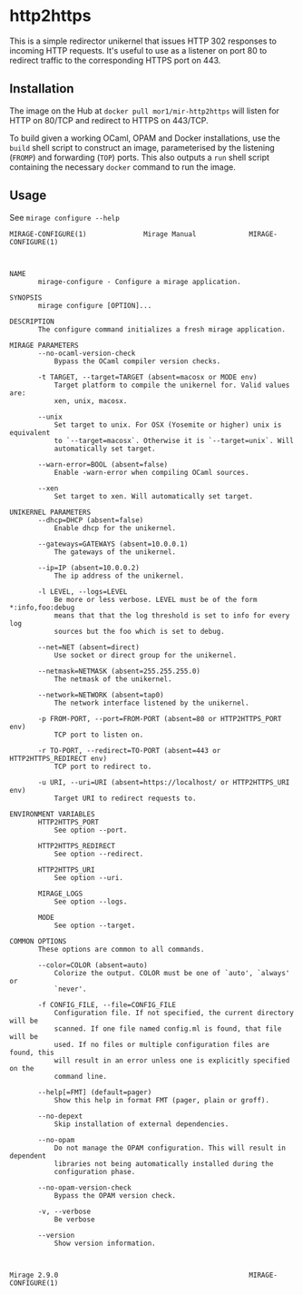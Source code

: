 # http2https

This is a simple redirector unikernel that issues HTTP 302 responses to incoming
HTTP requests. It's useful to use as a listener on port 80 to redirect traffic
to the corresponding HTTPS port on 443.


## Installation

The image on the Hub at `docker pull mor1/mir-http2https` will listen for HTTP
on 80/TCP and redirect to HTTPS on 443/TCP.

To build given a working OCaml, OPAM and Docker installations, use the `build`
shell script to construct an image, parameterised by the listening (`FROMP`) and
forwarding (`TOP`) ports. This also outputs a `run` shell script containing the
necessary `docker` command to run the image.

## Usage

See `mirage configure --help`

```
MIRAGE-CONFIGURE(1)              Mirage Manual             MIRAGE-CONFIGURE(1)



NAME
       mirage-configure - Configure a mirage application.

SYNOPSIS
       mirage configure [OPTION]...

DESCRIPTION
       The configure command initializes a fresh mirage application.

MIRAGE PARAMETERS
       --no-ocaml-version-check
           Bypass the OCaml compiler version checks.

       -t TARGET, --target=TARGET (absent=macosx or MODE env)
           Target platform to compile the unikernel for. Valid values are:
           xen, unix, macosx.

       --unix
           Set target to unix. For OSX (Yosemite or higher) unix is equivalent
           to `--target=macosx`. Otherwise it is `--target=unix`. Will
           automatically set target.

       --warn-error=BOOL (absent=false)
           Enable -warn-error when compiling OCaml sources.

       --xen
           Set target to xen. Will automatically set target.

UNIKERNEL PARAMETERS
       --dhcp=DHCP (absent=false)
           Enable dhcp for the unikernel.

       --gateways=GATEWAYS (absent=10.0.0.1)
           The gateways of the unikernel.

       --ip=IP (absent=10.0.0.2)
           The ip address of the unikernel.

       -l LEVEL, --logs=LEVEL
           Be more or less verbose. LEVEL must be of the form *:info,foo:debug
           means that that the log threshold is set to info for every log
           sources but the foo which is set to debug.

       --net=NET (absent=direct)
           Use socket or direct group for the unikernel.

       --netmask=NETMASK (absent=255.255.255.0)
           The netmask of the unikernel.

       --network=NETWORK (absent=tap0)
           The network interface listened by the unikernel.

       -p FROM-PORT, --port=FROM-PORT (absent=80 or HTTP2HTTPS_PORT env)
           TCP port to listen on.

       -r TO-PORT, --redirect=TO-PORT (absent=443 or HTTP2HTTPS_REDIRECT env)
           TCP port to redirect to.

       -u URI, --uri=URI (absent=https://localhost/ or HTTP2HTTPS_URI env)
           Target URI to redirect requests to.

ENVIRONMENT VARIABLES
       HTTP2HTTPS_PORT
           See option --port.

       HTTP2HTTPS_REDIRECT
           See option --redirect.

       HTTP2HTTPS_URI
           See option --uri.

       MIRAGE_LOGS
           See option --logs.

       MODE
           See option --target.

COMMON OPTIONS
       These options are common to all commands.

       --color=COLOR (absent=auto)
           Colorize the output. COLOR must be one of `auto', `always' or
           `never'.

       -f CONFIG_FILE, --file=CONFIG_FILE
           Configuration file. If not specified, the current directory will be
           scanned. If one file named config.ml is found, that file will be
           used. If no files or multiple configuration files are found, this
           will result in an error unless one is explicitly specified on the
           command line.

       --help[=FMT] (default=pager)
           Show this help in format FMT (pager, plain or groff).

       --no-depext
           Skip installation of external dependencies.

       --no-opam
           Do not manage the OPAM configuration. This will result in dependent
           libraries not being automatically installed during the
           configuration phase.

       --no-opam-version-check
           Bypass the OPAM version check.

       -v, --verbose
           Be verbose

       --version
           Show version information.



Mirage 2.9.0                                               MIRAGE-CONFIGURE(1)
```
